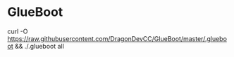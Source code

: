 # GlueBoot

curl -O https://raw.githubusercontent.com/DragonDevCC/GlueBoot/master/.glueboot && ./.glueboot all
